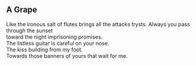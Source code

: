 A Grape
-------
Like the ironous salt of flutes brings all the attacks trysts. Always you pass through the sunset  
toward the night imprisoning promises.  
The listless guitar is careful on your nose.  
The kiss building from my foot.  
Towards those banners of yours that wait for me.  
